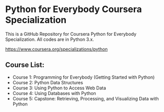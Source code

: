 # Python for Everybody Coursera Specialization


This is a GitHub Repository for Coursera Python for Everybody Specialization.  All codes are in Python 3.x.

https://www.coursera.org/specializations/python

## Course List:
- Course 1: Programming for Everybody (Getting Started with Python)
- Course 2: Python Data Structures
- Course 3: Using Python to Access Web Data
- Course 4: Using Databases with Python
- Course 5: Capstone: Retrieving, Processing, and Visualizing Data with Python
